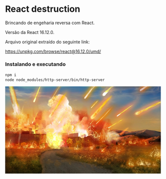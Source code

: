 # React destruction

Brincando de engeharia reversa com React.

Versão da React 16.12.0.

Arquivo original extraído do seguinte link:

https://unpkg.com/browse/react@16.12.0/umd/



### Instalando e executando

    npm i
    node node_modules/http-server/bin/http-server


![](the-destruction-of-sodom.jpg)
